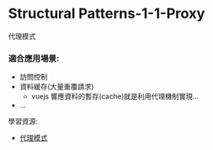 # Structural Patterns-1-1-Proxy

代理模式

### 適合應用場景:

- 訪問控制
- 資料緩存(大量重覆請求)
  - vuejs 響應資料的暫存(cache)就是利用代理機制實現...
- ...

學習資源:
- [代理模式](https://refactoringguru.cn/design-patterns/proxy)
